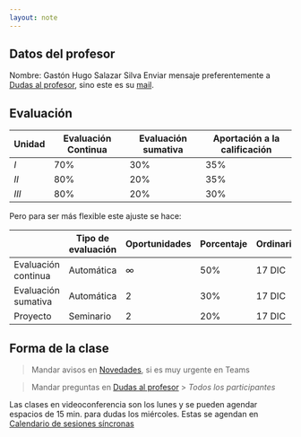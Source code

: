 ```yaml
---
layout: note
---
```


## Datos del profesor
Nombre: Gastón Hugo Salazar Silva
Enviar mensaje preferentemente a [Dudas al profesor](http://www.virtual.upiita.ipn.mx/mod/forum/view.php?id=19600), sino este es su [mail](mailto:ghsalazar@ipn.mx).

## Evaluación

| Unidad | Evaluación Continua | Evaluación sumativa | Aportación a la calificación |
| -      | -                   | -                   | -                            |
| $I$    | $70 \%$             | $30 \%$             | $35 \%$                      |
| $II$   | $80 \%$             | $20 \%$             | $35 \%$                      |
| $III$  | $80 \%$             | $20 \%$             | $30 \%$                      |

Pero para ser más flexible este ajuste se hace:

|                     | Tipo de evaluación | Oportunidades | Porcentaje | Ordinario       | Extraordinario |
| -                   | -                  | -             | -          | -               | -              |
| Evaluación continua | Automática         | $\infty$      | $50\%$     | 17 DIC          | 17 DIC         |
| Evaluación sumativa | Automática         | $2$           | $30\%$     | 17 DIC          | 17 DIC         |
| Proyecto            | Seminario          | $2$           | $20\%$     | 17 DIC          | 21 DIC         |

## Forma de la clase 
> Mandar avisos en [Novedades](http://www.virtual.upiita.ipn.mx/mod/forum/view.php?id=11114), si es muy urgente en Teams

> Mandar preguntas en [Dudas al profesor](http://www.virtual.upiita.ipn.mx/mod/forum/view.php?id=19600) > *Todos los participantes*

Las clases en videoconferencia son los lunes y se pueden agendar espacios de 15 min. para dudas los miércoles. Estas se agendan en [Calendario de sesiones síncronas](http://www.virtual.upiita.ipn.mx/mod/scheduler/view.php?id=26796)

